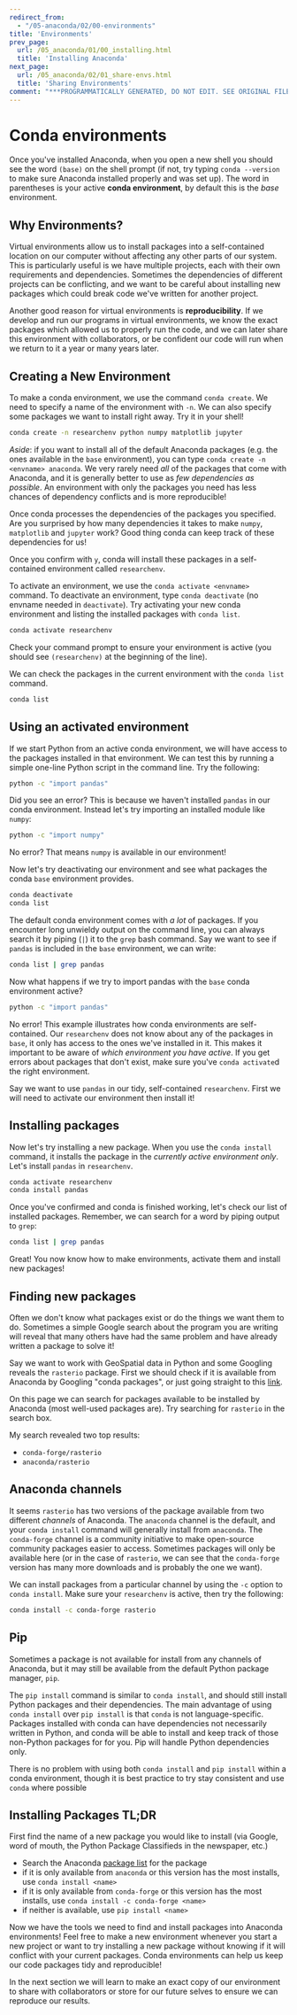 ```yaml
---
redirect_from:
  - "/05-anaconda/02/00-environments"
title: 'Environments'
prev_page:
  url: /05_anaconda/01/00_installing.html
  title: 'Installing Anaconda'
next_page:
  url: /05_anaconda/02/01_share-envs.html
  title: 'Sharing Environments'
comment: "***PROGRAMMATICALLY GENERATED, DO NOT EDIT. SEE ORIGINAL FILES IN /content***"
---
```

# Conda environments

Once you've installed Anaconda, when you open a new shell you should see the word `(base)` on the shell prompt (if not, try typing `conda --version` to make sure Anaconda installed properly and was set up). The word in parentheses is your active **conda environment**, by default this is the *base* environment.

## Why Environments?

Virtual environments allow us to install packages into a self-contained location on our computer without affecting any other parts of our system. This is particularly useful is we have multiple projects, each with their own requirements and dependencies. Sometimes the dependencies of different projects can be conflicting, and we want to be careful about installing new packages which could break code we've written for another project.

Another good reason for virtual environments is **reproducibility**. If we develop and run our programs in virtual environments, we know the exact packages which allowed us to properly run the code, and we can later share this environment with collaborators, or be confident our code will run when we return to it a year or many years later.

## Creating a New Environment

To make a conda environment, we use the command `conda create`. We need to specify a name of the environment with `-n`. We can also specify some packages we want to install right away. Try it in your shell!

```bash
conda create -n researchenv python numpy matplotlib jupyter
```

*Aside*: if you want to install all of the default Anaconda packages (e.g. the ones available in the `base` environment), you can type `conda create -n <envname> anaconda`. We very rarely need *all* of the packages that come with Anaconda, and it is generally better to use as *few dependencies as possible*. An environment with only the packages you need has less chances of dependency conflicts and is more reproducible!

Once conda processes the dependencies of the packages you specified. Are you surprised by how many dependencies it takes to make `numpy`, `matplotlib` and `jupyter` work? Good thing conda can keep track of these dependencies for us!

Once you confirm with `y`, conda will install these packages in a self-contained environment called `researchenv`.

To activate an environment, we use the `conda activate <envname>` command. To deactivate an environment, type `conda deactivate` (no envname needed in `deactivate`). Try activating your new conda environment and listing the installed packages with `conda list`.

```bash
conda activate researchenv
```

Check your command prompt to ensure your environment is active (you should see `(researchenv)` at the beginning of the line).

We can check the packages in the current environment with the `conda list` command.

```bash
conda list
```

## Using an activated environment

If we start Python from an active conda environment, we will have access to the packages installed in that environment. We can test this by running a simple one-line Python script in the command line. Try the following:

```bash
python -c "import pandas"
```

Did you see an error? This is because we haven't installed `pandas` in our conda environment. Instead let's try importing an installed module like `numpy`:

```bash
python -c "import numpy"
```

No error? That means `numpy` is available in our environment!

Now let's try deactivating our environment and see what packages the conda `base` environment provides.

```bash
conda deactivate
conda list
```

The default conda environment comes with *a lot* of packages. If you encounter long unwieldy output on the command line, you can always search it by piping (`|`) it to the `grep` bash command. Say we want to see if `pandas` is included in the `base` environment, we can write:

```bash
conda list | grep pandas
```

Now what happens if we try to import pandas with the `base` conda environment active?

```bash
python -c "import pandas"
```

No error! This example illustrates how conda environments are self-contained. Our `researchenv` does not know about any of the packages in `base`, it only has access to the ones we've installed in it. This makes it important to be aware of *which environment you have active*. If you get errors about packages that don't exist, make sure you've `conda activate`d the right environment.

Say we want to use `pandas` in our tidy, self-contained `researchenv`. First we will need to activate our environment then install it!

## Installing packages

Now let's try installing a new package. When you use the `conda install` command, it installs the package in the *currently active environment only*. Let's install `pandas` in `researchenv`.

```bash
conda activate researchenv
conda install pandas
```

Once you've confirmed and conda is finished working, let's check our list of installed packages. Remember, we can search for a word by piping output to `grep`:

```bash
conda list | grep pandas
```

Great! You now know how to make environments, activate them and install new packages!

## Finding new packages

Often we don't know what packages exist or do the things we want them to do. Sometimes a simple Google search about the program you are writing will reveal that many others have had the same problem and have already written a package to solve it!

Say we want to work with GeoSpatial data in Python and some Googling reveals the `rasterio` package. First we should check if it is available from Anaconda by Googling "conda packages", or just going straight to this [link](https://anaconda.org/anaconda/repo).

On this page we can search for packages available to be installed by Anaconda (most well-used packages are). Try searching for `rasterio` in the search box.

My search revealed two top results:

- `conda-forge/rasterio`
- `anaconda/rasterio`

## Anaconda channels

It seems `rasterio` has two versions of the package available from two different *channels* of Anaconda. The `anaconda` channel is the default, and your `conda install` command will generally install from `anaconda`. The `conda-forge` channel is a community initiative to make open-source community packages easier to access. Sometimes packages will only be available here (or in the case of `rasterio`, we can see that the `conda-forge` version has many more downloads and is probably the one we want).

We can install packages from a particular channel by using the `-c` option to `conda install`. Make sure your `researchenv` is active, then try the following:

```bash
conda install -c conda-forge rasterio
```

## Pip

Sometimes a package is not available for install from any channels of Anaconda, but it may still be available from the default Python package manager, `pip`.

The `pip install` command is similar to `conda install`, and should still install Python packages and their dependencies. The main advantage of using `conda install` over `pip install` is that `conda` is not language-specific. Packages installed with conda can have dependencies not necessarily written in Python, and conda will be able to install and keep track of those non-Python packages for for you. Pip will handle Python dependencies only.

There is no problem with using both `conda install` and `pip install` within a conda environment, though it is best practice to try stay consistent and use `conda` where possible

## Installing Packages TL;DR

First find the name of a new package you would like to install (via Google, word of mouth, the Python Package Classifieds in the newspaper, etc.)

- Search the Anaconda [package list](https://anaconda.org/anaconda/repo) for the package
- if it is only available from `anaconda` or this version has the most installs, use `conda install <name>`
- if it is only available from `conda-forge` or this version has the most installs, use `conda install -c conda-forge <name>`
- if neither is available, use `pip install <name>`

Now we have the tools we need to find and install packages into Anaconda environments! Feel free to make a new environment whenever you start a new project or want to try installing a new package without knowing if it will conflict with your current packages. Conda environments can help us keep our code packages tidy and reproducible!

In the next section we will learn to make an exact copy of our environment to share with collaborators or store for our future selves to ensure we can reproduce our results.
